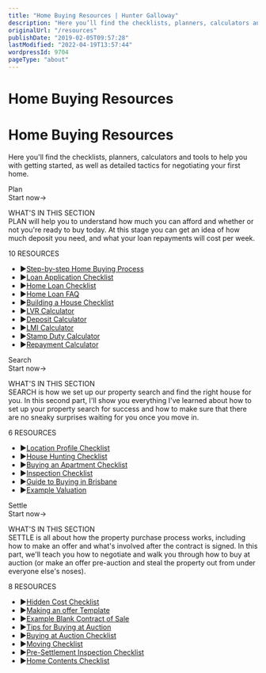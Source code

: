```yaml
---
title: "Home Buying Resources | Hunter Galloway"
description: "Here you’ll find the checklists, planners, calculators and tools to help you with getting started, as well as detailed tactics for negotiating your first home."
originalUrl: "/resources"
publishDate: "2019-02-05T09:57:28"
lastModified: "2022-04-19T13:57:44"
wordpressId: 9704
pageType: "about"
---
```


<h1>Home Buying Resources</h1>

<p></p> <h1>Home Buying Resources</h1> <p></p> <p>Here you'll find the checklists, planners, calculators and tools to help you with getting started, as well as detailed tactics for negotiating your first home.&nbsp;</p> <p><a id="knowyourbudget" class="hub_tile_main_link"></p> <div class="hub_tile_name">Plan</div> <div class="hub_tile_start">Start now<span class="hub_start_arrow">→</span></div> <p></a></p> <div class="hub_resources_list_name">WHAT'S IN THIS SECTION</div> <div class="hub_resources_list_summary">PLAN will help you to understand how much you can afford and whether or not you're ready to buy today. At this stage you can get an idea of how much deposit you need, and what your loan repayments will cost per week.</div> <p></p> <div class="hub_resources_list_name">10 RESOURCES</div> <ul class="hub_resources_list"> <li><span class="hub_resources_sign">▶</span><a href="https://www.huntergalloway.com.au/wp-content/uploads/2019/02/Step-by-Step-guide-to-buying-Plan-Get-the-Right-HL-Step-by-step-guide-Hunter-Galloway.pdf">Step-by-step Home Buying Process</a></li> <li><span class="hub_resources_sign">▶</span><a href="https://www.huntergalloway.com.au/wp-content/uploads/2019/02/Loan-Application-Checklist.pdf">Loan Application Checklist</a></li> <li><span class="hub_resources_sign">▶</span><a href="https://www.huntergalloway.com.au/wp-content/uploads/2019/02/Home-Loan-Comparison-Checklist.pdf">Home Loan Checklist</a></li> <li><span class="hub_resources_sign">▶</span><a href="https://www.huntergalloway.com.au/wp-content/uploads/2019/02/Home-Loan-FAQ.pdf">Home Loan FAQ</a></li> <li><span class="hub_resources_sign">▶</span><a href="https://www.huntergalloway.com.au/wp-content/uploads/2019/05/Building-a-House-Checklist.pdf">Building a House Checklist</a></li> <li><span class="hub_resources_sign">▶</span><a href="https://www.huntergalloway.com.au/lvr-calculator/">LVR Calculator</a></li> <li><span class="hub_resources_sign">▶</span><a href="https://www.huntergalloway.com.au/deposit-calculator/">Deposit Calculator</a></li> <li><span class="hub_resources_sign">▶</span><a href="https://www.huntergalloway.com.au/lmi-calculator/">LMI Calculator</a></li> <li><span class="hub_resources_sign">▶</span><a href="https://www.huntergalloway.com.au/stamp-duty-calculator-queensland/">Stamp Duty Calculator</a></li> <li><span class="hub_resources_sign">▶</span><a href="https://www.huntergalloway.com.au/home-loan-extra-repayment-calculator/">Repayment Calculator</a></li> </ul> <p><a class="hub_tile_main_link"></p> <div class="hub_tile_name">Search</div> <div class="hub_tile_start">Start now<span class="hub_start_arrow">→</span></div> <p></a></p> <div class="hub_resources_list_name">WHAT'S IN THIS SECTION</div> <div class="hub_resources_list_summary">SEARCH is how we set up our property search and find the right house for you. In this second part, I'll show you everything I've learned about how to set up your property search for success and how to make sure that there are no sneaky surprises waiting for you once you move in.</div> <p></p> <div class="hub_resources_list_name">6 RESOURCES</div> <ul class="hub_resources_list"> <li><span class="hub_resources_sign">▶</span><a href="https://www.huntergalloway.com.au/wp-content/uploads/2019/02/Property-Location-checklist.pdf">Location Profile Checklist</a></li> <li><span class="hub_resources_sign">▶</span><a href="https://www.huntergalloway.com.au/wp-content/uploads/2019/02/First-Home-Buyers-Checklist.pdf">House Hunting Checklist</a></li> <li><span class="hub_resources_sign">▶</span><a href="https://www.huntergalloway.com.au/wp-content/uploads/2019/02/Buying-an-Apartment-Checklist.pdf">Buying an Apartment Checklist</a></li> <li><span class="hub_resources_sign">▶</span><a href="https://www.huntergalloway.com.au/wp-content/uploads/2019/02/10-Inspection-Checklist.pdf">Inspection Checklist</a></li> <li><span class="hub_resources_sign">▶</span><a href="https://www.huntergalloway.com.au/wp-content/uploads/2019/02/6-Hunter-Galloway-Home-Loan-Guide-to-Brisbane.pdf">Guide to Buying in Brisbane</a></li> <li><span class="hub_resources_sign">▶</span><a href="https://www.huntergalloway.com.au/wp-content/uploads/2019/02/13-5_DORIAN_CRESCENT_SIPPY_DOWNS_QLD_4556_21-07-2018__16-47.pdf">Example Valuation</a></li> </ul> <p><a class="hub_tile_main_link"></p> <div class="hub_tile_name">Settle</div> <div class="hub_tile_start">Start now<span class="hub_start_arrow">→</span></div> <p></a></p> <div class="hub_resources_list_name">WHAT'S IN THIS SECTION</div> <div class="hub_resources_list_summary">SETTLE is all about how the property purchase process works, including how to make an offer and what's involved after the contract is signed. In this part, we'll teach you how to negotiate and walk you through how to buy at auction (or make an offer pre-auction and steal the property out from under everyone else's noses).</div> <p></p> <div class="hub_resources_list_name">8 RESOURCES</div> <ul class="hub_resources_list"> <li><span class="hub_resources_sign">▶</span><a href="https://www.huntergalloway.com.au/wp-content/uploads/2019/02/Hidden-Costs-Calculator-Checklist.pdf">Hidden Cost Checklist</a></li> <li><span class="hub_resources_sign">▶</span><a href="https://www.huntergalloway.com.au/wp-content/uploads/2019/02/Offer-to-purchase.pdf">Making an offer Template</a></li> <li><span class="hub_resources_sign">▶</span><a href="https://www.huntergalloway.com.au/wp-content/uploads/2019/02/16-Blank-Contract.pdf">Example Blank Contract of Sale</a></li> <li><span class="hub_resources_sign">▶</span><a href="https://www.huntergalloway.com.au/wp-content/uploads/2019/02/Tips-for-bidding.pdf">Tips for Buying at Auction</a></li> <li><span class="hub_resources_sign">▶</span><a href="https://www.huntergalloway.com.au/wp-content/uploads/2019/02/Buying-at-an-Auction-Checklist.pdf">Buying at Auction Checklist</a></li> <li><span class="hub_resources_sign">▶</span><a href="https://www.huntergalloway.com.au/wp-content/uploads/2019/02/Moving-House-Checklist.pdf">Moving Checklist</a></li> <li><span class="hub_resources_sign">▶</span><a href="https://www.huntergalloway.com.au/wp-content/uploads/2019/02/House-Settlement-Checklist.pdf">Pre-Settlement Inspection Checklist</a></li> <li><span class="hub_resources_sign">▶</span><a href="https://www.huntergalloway.com.au/wp-content/uploads/2019/02/Home-Contents-Checklist.pdf">Home Contents Checklist</a></li> </ul> <p></p>
